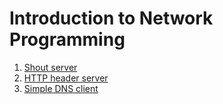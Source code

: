 # Introduction to Network Programming

1. [Shout server](./shout-server)
2. [HTTP header server](./http-header-server)
3. [Simple DNS client](./simple-dns)
